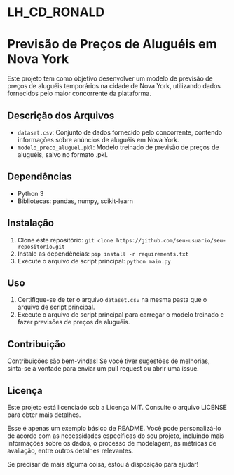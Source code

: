 # LH_CD_RONALD


# Previsão de Preços de Aluguéis em Nova York

Este projeto tem como objetivo desenvolver um modelo de previsão de preços de aluguéis temporários na cidade de Nova York, utilizando dados fornecidos pelo maior concorrente da plataforma.

## Descrição dos Arquivos

- `dataset.csv`: Conjunto de dados fornecido pelo concorrente, contendo informações sobre anúncios de aluguéis em Nova York.
- `modelo_preco_aluguel.pkl`: Modelo treinado de previsão de preços de aluguéis, salvo no formato .pkl.

## Dependências

- Python 3
- Bibliotecas: pandas, numpy, scikit-learn

## Instalação

1. Clone este repositório: `git clone https://github.com/seu-usuario/seu-repositorio.git`
2. Instale as dependências: `pip install -r requirements.txt`
3. Execute o arquivo de script principal: `python main.py`

## Uso

1. Certifique-se de ter o arquivo `dataset.csv` na mesma pasta que o arquivo de script principal.
2. Execute o arquivo de script principal para carregar o modelo treinado e fazer previsões de preços de aluguéis.

## Contribuição

Contribuições são bem-vindas! Se você tiver sugestões de melhorias, sinta-se à vontade para enviar um pull request ou abrir uma issue.

## Licença

Este projeto está licenciado sob a Licença MIT. Consulte o arquivo LICENSE para obter mais detalhes.

Esse é apenas um exemplo básico de README. Você pode personalizá-lo de acordo com as necessidades específicas do seu projeto, incluindo mais informações sobre os dados, o processo de modelagem, as métricas de avaliação, entre outros detalhes relevantes.

Se precisar de mais alguma coisa, estou à disposição para ajudar!
